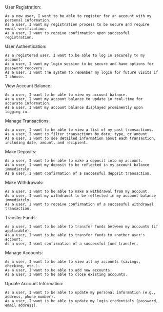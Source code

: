 User Registration:

    As a new user, I want to be able to register for an account with my personal information.
    As a user, I want my registration process to be secure and require email verification.
    As a user, I want to receive confirmation upon successful registration.

User Authentication:

    As a registered user, I want to be able to log in securely to my account.
    As a user, I want my login session to be secure and have options for password recovery.
    As a user, I want the system to remember my login for future visits if I choose.

View Account Balance:

    As a user, I want to be able to view my account balance.
    As a user, I want my account balance to update in real-time for accurate information.
    As a user, I want my account balance displayed prominently upon logging in.

Manage Transactions:

    As a user, I want to be able to view a list of my past transactions.
    As a user, I want to filter transactions by date, type, or amount.
    As a user, I want to see detailed information about each transaction, including date, amount, and recipient.

Make Deposits:

    As a user, I want to be able to make a deposit into my account.
    As a user, I want my deposit to be reflected in my account balance immediately.
    As a user, I want confirmation of a successful deposit transaction.

Make Withdrawals:

    As a user, I want to be able to make a withdrawal from my account.
    As a user, I want my withdrawal to be reflected in my account balance immediately.
    As a user, I want to receive confirmation of a successful withdrawal transaction.

Transfer Funds:

    As a user, I want to be able to transfer funds between my accounts (if applicable).
    As a user, I want to be able to transfer funds to another user's account.
    As a user, I want confirmation of a successful fund transfer.

Manage Accounts:

    As a user, I want to be able to view all my accounts (savings, checking, etc.).
    As a user, I want to be able to add new accounts.
    As a user, I want to be able to close existing accounts.

Update Account Information:

    As a user, I want to be able to update my personal information (e.g., address, phone number).
    As a user, I want to be able to update my login credentials (password, email address).
